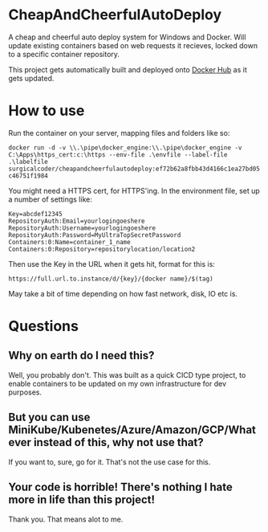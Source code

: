 # CheapAndCheerfulAutoDeploy
A cheap and cheerful auto deploy system for Windows and Docker. Will update existing containers based on web requests it recieves, locked down to a specific container repository.

This project gets automatically built and deployed onto [Docker Hub](https://hub.docker.com/r/surgicalcoder/cheapandcheerfulautodeploy) as it gets updated.

# How to use

Run the container on your server, mapping files and folders like so:

```docker run -d -v \\.\pipe\docker_engine:\\.\pipe\docker_engine -v C:\Apps\https_cert:c:\https --env-file .\envfile --label-file .\labelfile surgicalcoder/cheapandcheerfulautodeploy:ef72b62a8fbb43d4166c1ea27bd05c46751f1984```

You might need a HTTPS cert, for HTTPS'ing. In the environment file, set up a number of settings like:

```
Key=abcdef12345
RepositoryAuth:Email=yourlogingoeshere
RepositoryAuth:Username=yourlogingoeshere
RepositoryAuth:Password=MyUltraTopSecretPassword
Containers:0:Name=container_1_name
Containers:0:Repository=repositorylocation/location2
```

Then use the Key in the URL when it gets hit, format for this is:

```
https://full.url.to.instance/d/{key}/{docker name}/$(tag)
```

May take a bit of time depending on how fast network, disk, IO etc is.

# Questions

## Why on earth do I need this?

Well, you probably don't. This was built as a quick CICD type project, to enable containers to be updated on my own infrastructure for dev purposes.

## But you can use MiniKube/Kubenetes/Azure/Amazon/GCP/Whatever instead of this, why not use that?

If you want to, sure, go for it. That's not the use case for this.

## Your code is horrible! There's nothing I hate more in life than this project!

Thank you. That means alot to me.

